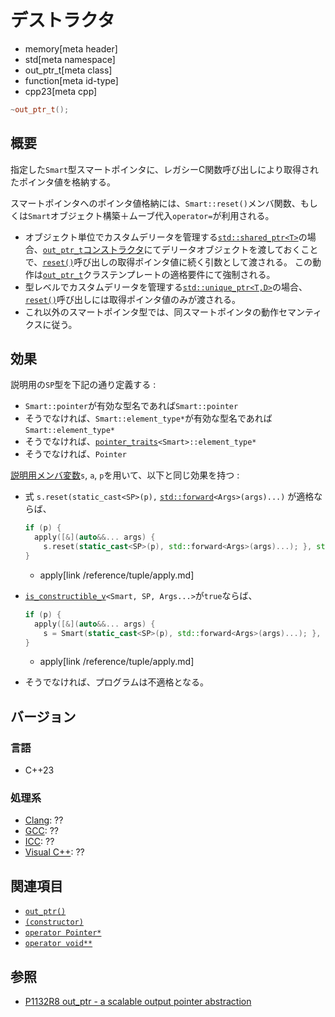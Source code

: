 # デストラクタ
* memory[meta header]
* std[meta namespace]
* out_ptr_t[meta class]
* function[meta id-type]
* cpp23[meta cpp]

```cpp
~out_ptr_t();
```

## 概要
指定した`Smart`型スマートポインタに、レガシーC関数呼び出しにより取得されたポインタ値を格納する。

スマートポインタへのポインタ値格納には、`Smart::reset()`メンバ関数、もしくは`Smart`オブジェクト構築＋ムーブ代入`operator=`が利用される。

- オブジェクト単位でカスタムデリータを管理する[`std::shared_ptr<T>`](../shared_ptr.md)の場合、[`out_ptr_t`コンストラクタ](op_constructor.md)にてデリータオブジェクトを渡しておくことで、[`reset()`](../shared_ptr/reset.md)呼び出しの取得ポインタ値に続く引数として渡される。
この動作は[`out_ptr_t`](../out_ptr_t.md)クラステンプレートの適格要件にて強制される。
- 型レベルでカスタムデリータを管理する[`std::unique_ptr<T,D>`](../unique_ptr.md)の場合、[`reset()`](../unique_ptr/reset.md)呼び出しには取得ポインタ値のみが渡される。
- これ以外のスマートポインタ型では、同スマートポインタの動作セマンティクスに従う。


## 効果
説明用の`SP`型を下記の通り定義する :

- `Smart::pointer`が有効な型名であれば`Smart::pointer`
- そうでなければ、`Smart::element_type*`が有効な型名であれば`Smart::element_type*`
- そうでなければ、[`pointer_traits`](../pointer_traits.md)`<Smart>::element_type*`
- そうでなければ、`Pointer`

[説明用メンバ変数](op_constructor.md)`s`, `a`, `p`を用いて、以下と同じ効果を持つ :

- 式 `s.reset(static_cast<SP>(p),` [`std::forward`](/reference/utility/forward.md)`<Args>(args)...)` が適格ならば、

    ```cpp
    if (p) {
      apply([&](auto&&... args) {
        s.reset(static_cast<SP>(p), std::forward<Args>(args)...); }, std::move(a));
    }
    ```
    * apply[link /reference/tuple/apply.md]

- [`is_constructible_v`](/reference/type_traits/is_constructible.md)`<Smart, SP, Args...>`が`true`ならば、

    ```cpp
    if (p) {
      apply([&](auto&&... args) {
        s = Smart(static_cast<SP>(p), std::forward<Args>(args)...); }, std::move(a));
    }
    ```
    * apply[link /reference/tuple/apply.md]

- そうでなければ、プログラムは不適格となる。


## バージョン
### 言語
- C++23

### 処理系
- [Clang](/implementation.md#clang): ??
- [GCC](/implementation.md#gcc): ??
- [ICC](/implementation.md#icc): ??
- [Visual C++](/implementation.md#visual_cpp): ??


## 関連項目
- [`out_ptr()`](../out_ptr.md)
- [`(constructor)`](op_constructor.md)
- [`operator Pointer*`](op_pointer.md)
- [`operator void**`](op_voidpp.md)


## 参照
- [P1132R8 out_ptr - a scalable output pointer abstraction](https://www.open-std.org/jtc1/sc22/wg21/docs/papers/2021/p1132r8.html)

